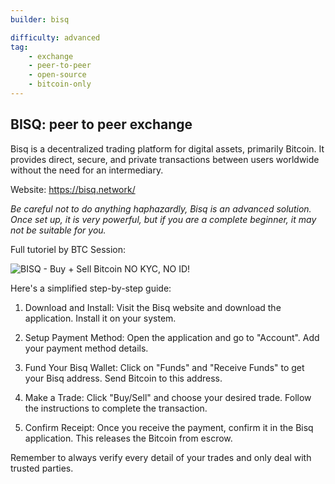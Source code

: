 ```yaml
---
builder: bisq

difficulty: advanced 
tag: 
    - exchange
    - peer-to-peer
    - open-source
    - bitcoin-only
---
```


## BISQ: peer to peer exchange

Bisq is a decentralized trading platform for digital assets, primarily Bitcoin. It provides direct, secure, and private transactions between users worldwide without the need for an intermediary.

Website: https://bisq.network/

*Be careful not to do anything haphazardly, Bisq is an advanced solution. Once set up, it is very powerful, but if you are a complete beginner, it may not be suitable for you.*

Full tutoriel by BTC Session:

![ BISQ - Buy + Sell Bitcoin NO KYC, NO ID! ](https://youtu.be/4LyEKA5Iq9I)


Here's a simplified step-by-step guide:

1. Download and Install: Visit the Bisq website and download the application. Install it on your system.

2. Setup Payment Method: Open the application and go to "Account". Add your payment method details.

3. Fund Your Bisq Wallet: Click on "Funds" and "Receive Funds" to get your Bisq address. Send Bitcoin to this address.

4. Make a Trade: Click "Buy/Sell" and choose your desired trade. Follow the instructions to complete the transaction.

5. Confirm Receipt: Once you receive the payment, confirm it in the Bisq application. This releases the Bitcoin from escrow.

Remember to always verify every detail of your trades and only deal with trusted parties.